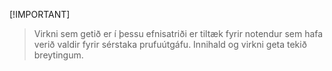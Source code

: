  [!IMPORTANT]
> Virkni sem getið er í þessu efnisatriði er tiltæk fyrir notendur sem hafa verið valdir fyrir sérstaka prufuútgáfu. Innihald og virkni geta tekið breytingum. 
